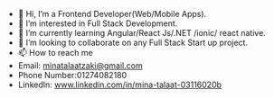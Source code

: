 - 👋 Hi, I’m a Frontend Developer(Web/Mobile Apps). 
- 👀 I’m interested in Full Stack Development.
- 🌱 I’m currently learning Angular/React Js/.NET /ionic/ react native.
- 💞️ I’m looking to collaborate on any Full Stack Start up project.
- 📫 How to reach me
-    Email: minatalaatzaki@gmail.com
-    Phone Number:01274082180
-    LinkedIn: www.linkedin.com/in/mina-talaat-03116020b


<!---
minatalaat/minatalaat is a ✨ special ✨ repository because its `README.md` (this file) appears on your GitHub profile.
You can click the Preview link to take a look at your changes.
--->
